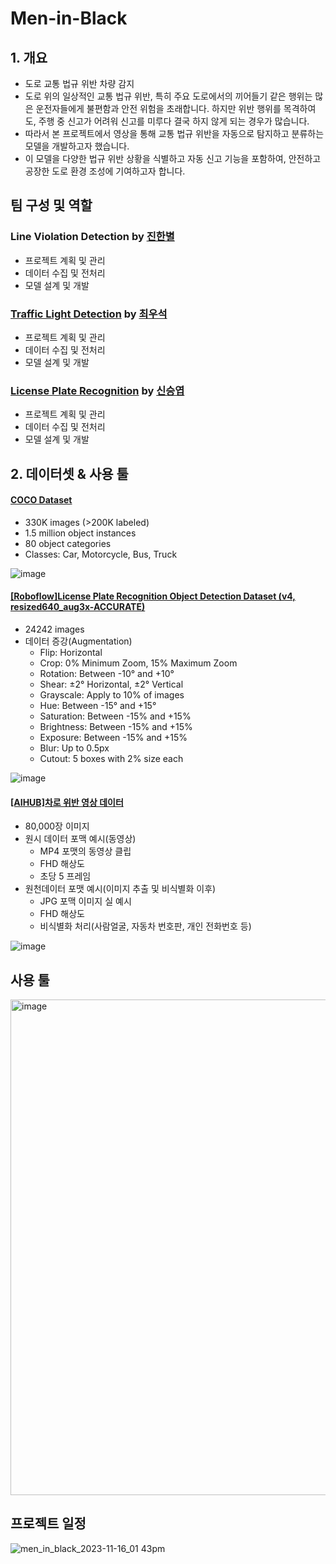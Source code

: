 # Men-in-Black

## 1. 개요
- 도로 교통 법규 위반 차량 감지
- 도로 위의 일상적인 교통 법규 위반, 특히 주요 도로에서의 끼어들기 같은 행위는 많은 운전자들에게 불편함과 안전 위험을 초래합니다. 하지만 위반 행위를 목격하여도, 주행 중 신고가 어려워 신고를 미루다 결국 하지 않게 되는 경우가 많습니다.
- 따라서 본 프로젝트에서 영상을 통해 교통 법규 위반을 자동으로 탐지하고 분류하는 모델을 개발하고자 했습니다.
- 이 모델을 다양한 법규 위반 상황을 식별하고 자동 신고 기능을 포함하여, 안전하고 공장한 도로 환경 조성에 기여하고자 합니다.

## 팀 구성 및 역할

### Line Violation Detection by [진한별](https://github.com/Moonbyeol)
- 프로젝트 계획 및 관리
- 데이터 수집 및 전처리
- 모델 설계 및 개발

### [Traffic Light Detection](https://github.com/SeSAC-Men-in-Black/Men-in-Black/tree/main/Traffic%20Light) by [최우석](https://github.com/Wangws1004)
- 프로젝트 계획 및 관리
- 데이터 수집 및 전처리
- 모델 설계 및 개발

### [License Plate Recognition](https://github.com/SeSAC-Men-in-Black/Men-in-Black/tree/main/Automatic%20License%20Plate%20Recognition) by [신승엽](https://github.comsyshin0116)
- 프로젝트 계획 및 관리
- 데이터 수집 및 전처리
- 모델 설계 및 개발

## 2. 데이터셋 & 사용 툴

#### [COCO Dataset](https://cocodataset.org/#home)
- 330K images (>200K labeled)
- 1.5 million object instances
- 80 object categories
- Classes: Car, Motorcycle, Bus, Truck

![image](https://github.com/SeSAC-Men-in-Black/Men-in-Black/assets/99532836/98088b3c-1fed-4e4b-bde9-7617afaed7e7)


#### [\[Roboflow\]License Plate Recognition Object Detection Dataset (v4, resized640_aug3x-ACCURATE)](https://universe.roboflow.com/roboflow-universe-projects/license-plate-recognition-rxg4e/dataset/4)
- 24242 images
- 데이터 증강(Augmentation)
  - Flip: Horizontal 
  - Crop: 0% Minimum Zoom, 15% Maximum Zoom 
  - Rotation: Between -10° and +10° 
  - Shear: ±2° Horizontal, ±2° Vertical 
  - Grayscale: Apply to 10% of images 
  - Hue: Between -15° and +15° 
  - Saturation: Between -15% and +15% 
  - Brightness: Between -15% and +15% 
  - Exposure: Between -15% and +15% 
  - Blur: Up to 0.5px 
  - Cutout: 5 boxes with 2% size each
 
![image](https://github.com/SeSAC-Men-in-Black/Men-in-Black/assets/99532836/af6e9b8e-045d-4c03-855b-bcdedfae3cdf)


 #### [\[AIHUB\]차로 위반 영상 데이터](https://aihub.or.kr/aihubdata/data/view.do?currMenu=115&topMenu=100&aihubDataSe=data&dataSetSn=628)
 - 80,000장 이미지
 - 원시 데이터 포맥 예시(동영상)
   - MP4 포맷의 동영상 클립
   - FHD 해상도
   - 초당 5 프레임
 - 원천데이터 포맷 예시(이미지 추출 및 비식별화 이후)
   - JPG 포맥 이미지 실 예시
   - FHD 해상도
   - 비식별화 처리(사람얼굴, 자동차 번호판, 개인 전화번호 등)

![image](https://github.com/SeSAC-Men-in-Black/Men-in-Black/assets/99532836/8a34a5a8-51c2-4455-a723-1afdd4e986ca)

## 사용 툴
<img width="793" alt="image" src="https://github.com/SeSAC-Men-in-Black/Men-in-Black/assets/99532836/4508f00f-9b1b-4dca-941c-6966f17d5ec6">

## 프로젝트 일정 
![men_in_black_2023-11-16_01 43pm](https://github.com/SeSAC-Men-in-Black/Men-in-Black/assets/99532836/f8f97160-0093-44aa-a3a4-2250958e438d)


